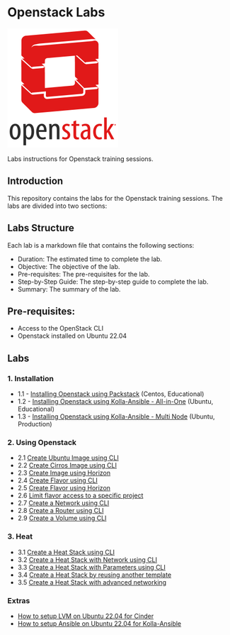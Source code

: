 # Openstack Labs

![logo.png](logo.png)

Labs instructions for Openstack training sessions.

## Introduction

This repository contains the labs for the Openstack training sessions. The labs are divided into two sections:

## Labs Structure

Each lab is a markdown file that contains the following sections:

- Duration: The estimated time to complete the lab.
- Objective: The objective of the lab.
- Pre-requisites: The pre-requisites for the lab.
- Step-by-Step Guide: The step-by-step guide to complete the lab.
- Summary: The summary of the lab.

## Pre-requisites:

- Access to the OpenStack CLI
- Openstack installed on Ubuntu 22.04

## Labs

### 1. Installation

- 1.1 - [Installing Openstack using Packstack](install/packstack.md) (Centos, Educational)
- 1.2 - [Installing Openstack using Kolla-Ansible - All-in-One](install/kolla-ansible-aio.md) (Ubuntu, Educational)
- 1.3 - [Installing Openstack using Kolla-Ansible - Multi Node](install/kolla-ansible-multinode.md) (Ubuntu, Production)

### 2. Using Openstack

- 2.1 [Create Ubuntu Image using CLI](image/cli.md)
- 2.2 [Create Cirros Image using CLI](image/convert_image.md)
- 2.3 [Create Image using Horizon](image/horizon.md)
- 2.4 [Create Flavor using CLI](flavor/cli.md)
- 2.5 [Create Flavor using Horizon](flavor/horizon.md)
- 2.6 [Limit flavor access to a specific project](flavor/access.md)
- 2.7 [Create a Network using CLI](network/cli.md)
- 2.8 [Create a Router using CLI](network/router.md)
- 2.9 [Create a Volume using CLI](volume/cli.md)



### 3. Heat

- 3.1 [Create a Heat Stack using CLI](heat/simple_template.md)
- 3.2 [Create a Heat Stack with Network using CLI](heat/network_instance.md)
- 3.3 [Create a Heat Stack with Parameters using CLI](heat/template_parameter.md)
- 3.4 [Create a Heat Stack by reusing another template](heat/nested.md)
- 3.5 [Create a Heat Stack with advanced networking](heat/advance_networking.md)



### Extras
- [How to setup LVM on Ubuntu 22.04 for Cinder](extra/ubuntu-lvm.md)
- [How to setup Ansible on Ubuntu 22.04 for Kolla-Ansible](extra/ubuntu-ansible.md)